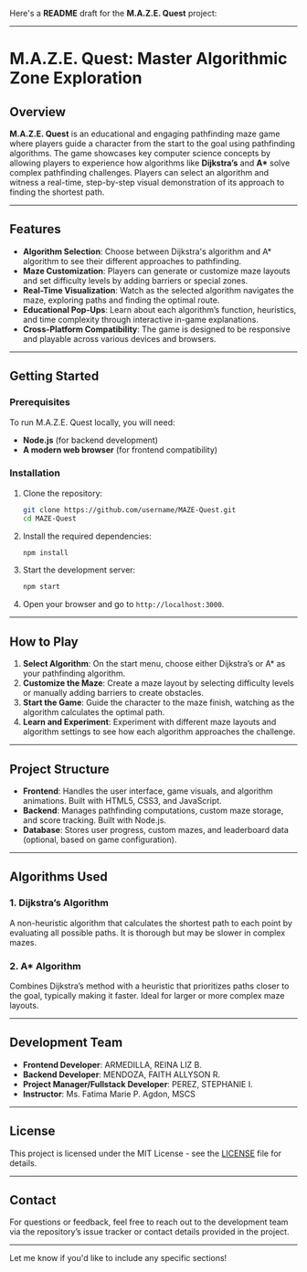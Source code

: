 Here's a **README** draft for the **M.A.Z.E. Quest** project:

---

# M.A.Z.E. Quest: Master Algorithmic Zone Exploration

## Overview
**M.A.Z.E. Quest** is an educational and engaging pathfinding maze game where players guide a character from the start to the goal using pathfinding algorithms. The game showcases key computer science concepts by allowing players to experience how algorithms like **Dijkstra’s** and **A\*** solve complex pathfinding challenges. Players can select an algorithm and witness a real-time, step-by-step visual demonstration of its approach to finding the shortest path.

---

## Features
- **Algorithm Selection**: Choose between Dijkstra's algorithm and A* algorithm to see their different approaches to pathfinding.
- **Maze Customization**: Players can generate or customize maze layouts and set difficulty levels by adding barriers or special zones.
- **Real-Time Visualization**: Watch as the selected algorithm navigates the maze, exploring paths and finding the optimal route.
- **Educational Pop-Ups**: Learn about each algorithm’s function, heuristics, and time complexity through interactive in-game explanations.
- **Cross-Platform Compatibility**: The game is designed to be responsive and playable across various devices and browsers.

---

## Getting Started

### Prerequisites
To run M.A.Z.E. Quest locally, you will need:
- **Node.js** (for backend development)
- **A modern web browser** (for frontend compatibility)

### Installation
1. Clone the repository:
   ```bash
   git clone https://github.com/username/MAZE-Quest.git
   cd MAZE-Quest
   ```
2. Install the required dependencies:
   ```bash
   npm install
   ```
3. Start the development server:
   ```bash
   npm start
   ```

4. Open your browser and go to `http://localhost:3000`.

---

## How to Play
1. **Select Algorithm**: On the start menu, choose either Dijkstra’s or A* as your pathfinding algorithm.
2. **Customize the Maze**: Create a maze layout by selecting difficulty levels or manually adding barriers to create obstacles.
3. **Start the Game**: Guide the character to the maze finish, watching as the algorithm calculates the optimal path.
4. **Learn and Experiment**: Experiment with different maze layouts and algorithm settings to see how each algorithm approaches the challenge.

---

## Project Structure
- **Frontend**: Handles the user interface, game visuals, and algorithm animations. Built with HTML5, CSS3, and JavaScript.
- **Backend**: Manages pathfinding computations, custom maze storage, and score tracking. Built with Node.js.
- **Database**: Stores user progress, custom mazes, and leaderboard data (optional, based on game configuration).

---

## Algorithms Used

### 1. Dijkstra’s Algorithm
A non-heuristic algorithm that calculates the shortest path to each point by evaluating all possible paths. It is thorough but may be slower in complex mazes.

### 2. A* Algorithm
Combines Dijkstra’s method with a heuristic that prioritizes paths closer to the goal, typically making it faster. Ideal for larger or more complex maze layouts.

---

## Development Team
- **Frontend Developer**: ARMEDILLA, REINA LIZ B.
- **Backend Developer**: MENDOZA, FAITH ALLYSON R.
- **Project Manager/Fullstack Developer**: PEREZ, STEPHANIE I.
- **Instructor**: Ms. Fatima Marie P. Agdon, MSCS

---

## License
This project is licensed under the MIT License - see the [LICENSE](LICENSE) file for details.

---

## Contact
For questions or feedback, feel free to reach out to the development team via the repository’s issue tracker or contact details provided in the project.

---

Let me know if you'd like to include any specific sections!

